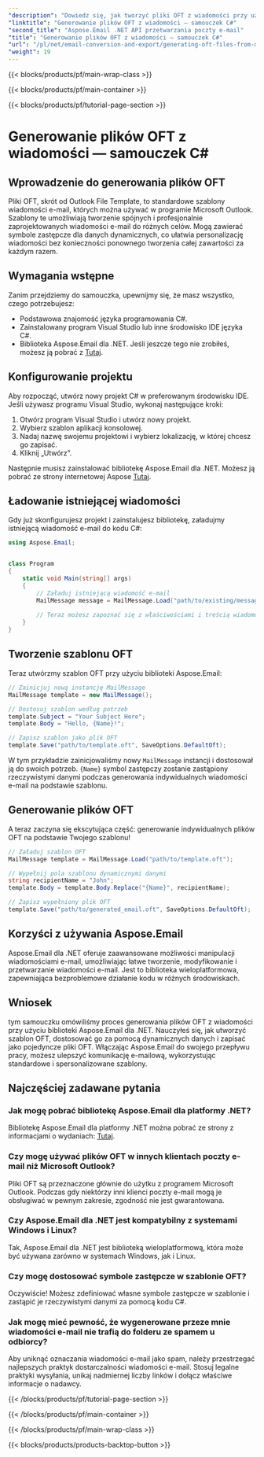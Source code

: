 ```yaml
---
"description": "Dowiedz się, jak tworzyć pliki OFT z wiadomości przy użyciu Aspose.Email dla .NET. Przewodnik krok po kroku z kodem źródłowym do wydajnego generowania szablonów wiadomości e-mail."
"linktitle": "Generowanie plików OFT z wiadomości — samouczek C#"
"second_title": "Aspose.Email .NET API przetwarzania poczty e-mail"
"title": "Generowanie plików OFT z wiadomości — samouczek C#"
"url": "/pl/net/email-conversion-and-export/generating-oft-files-from-messages-csharp-tutorial/"
"weight": 19
---
```


{{< blocks/products/pf/main-wrap-class >}}

{{< blocks/products/pf/main-container >}}

{{< blocks/products/pf/tutorial-page-section >}}

# Generowanie plików OFT z wiadomości — samouczek C#


## Wprowadzenie do generowania plików OFT

Pliki OFT, skrót od Outlook File Template, to standardowe szablony wiadomości e-mail, których można używać w programie Microsoft Outlook. Szablony te umożliwiają tworzenie spójnych i profesjonalnie zaprojektowanych wiadomości e-mail do różnych celów. Mogą zawierać symbole zastępcze dla danych dynamicznych, co ułatwia personalizację wiadomości bez konieczności ponownego tworzenia całej zawartości za każdym razem.

## Wymagania wstępne

Zanim przejdziemy do samouczka, upewnijmy się, że masz wszystko, czego potrzebujesz:

- Podstawowa znajomość języka programowania C#.
- Zainstalowany program Visual Studio lub inne środowisko IDE języka C#.
- Biblioteka Aspose.Email dla .NET. Jeśli jeszcze tego nie zrobiłeś, możesz ją pobrać z [Tutaj](https://releases.aspose.com/email/net).

## Konfigurowanie projektu

Aby rozpocząć, utwórz nowy projekt C# w preferowanym środowisku IDE. Jeśli używasz programu Visual Studio, wykonaj następujące kroki:

1. Otwórz program Visual Studio i utwórz nowy projekt.
2. Wybierz szablon aplikacji konsolowej.
3. Nadaj nazwę swojemu projektowi i wybierz lokalizację, w której chcesz go zapisać.
4. Kliknij „Utwórz”.

Następnie musisz zainstalować bibliotekę Aspose.Email dla .NET. Możesz ją pobrać ze strony internetowej Aspose [Tutaj](https://releases.aspose.com/email/net).

## Ładowanie istniejącej wiadomości

Gdy już skonfigurujesz projekt i zainstalujesz bibliotekę, załadujmy istniejącą wiadomość e-mail do kodu C#:

```csharp
using Aspose.Email;


class Program
{
    static void Main(string[] args)
    {
        // Załaduj istniejącą wiadomość e-mail
        MailMessage message = MailMessage.Load("path/to/existing/message.eml");
        
        // Teraz możesz zapoznać się z właściwościami i treścią wiadomości
    }
}
```

## Tworzenie szablonu OFT

Teraz utwórzmy szablon OFT przy użyciu biblioteki Aspose.Email:

```csharp
// Zainicjuj nową instancję MailMessage
MailMessage template = new MailMessage();

// Dostosuj szablon według potrzeb
template.Subject = "Your Subject Here";
template.Body = "Hello, {Name}!";

// Zapisz szablon jako plik OFT
template.Save("path/to/template.oft", SaveOptions.DefaultOft);
```

W tym przykładzie zainicjowaliśmy nowy `MailMessage` instancji i dostosował ją do swoich potrzeb. `{Name}` symbol zastępczy zostanie zastąpiony rzeczywistymi danymi podczas generowania indywidualnych wiadomości e-mail na podstawie szablonu.

## Generowanie plików OFT

A teraz zaczyna się ekscytująca część: generowanie indywidualnych plików OFT na podstawie Twojego szablonu!

```csharp
// Załaduj szablon OFT
MailMessage template = MailMessage.Load("path/to/template.oft");

// Wypełnij pola szablonu dynamicznymi danymi
string recipientName = "John";
template.Body = template.Body.Replace("{Name}", recipientName);

// Zapisz wypełniony plik OFT
template.Save("path/to/generated_email.oft", SaveOptions.DefaultOft);
```

## Korzyści z używania Aspose.Email

Aspose.Email dla .NET oferuje zaawansowane możliwości manipulacji wiadomościami e-mail, umożliwiając łatwe tworzenie, modyfikowanie i przetwarzanie wiadomości e-mail. Jest to biblioteka wieloplatformowa, zapewniająca bezproblemowe działanie kodu w różnych środowiskach.

## Wniosek

tym samouczku omówiliśmy proces generowania plików OFT z wiadomości przy użyciu biblioteki Aspose.Email dla .NET. Nauczyłeś się, jak utworzyć szablon OFT, dostosować go za pomocą dynamicznych danych i zapisać jako pojedyncze pliki OFT. Włączając Aspose.Email do swojego przepływu pracy, możesz ulepszyć komunikację e-mailową, wykorzystując standardowe i spersonalizowane szablony.

## Najczęściej zadawane pytania

### Jak mogę pobrać bibliotekę Aspose.Email dla platformy .NET?

Bibliotekę Aspose.Email dla platformy .NET można pobrać ze strony z informacjami o wydaniach: [Tutaj](https://releases.aspose.com/email/net).

### Czy mogę używać plików OFT w innych klientach poczty e-mail niż Microsoft Outlook?

Pliki OFT są przeznaczone głównie do użytku z programem Microsoft Outlook. Podczas gdy niektórzy inni klienci poczty e-mail mogą je obsługiwać w pewnym zakresie, zgodność nie jest gwarantowana.

### Czy Aspose.Email dla .NET jest kompatybilny z systemami Windows i Linux?

Tak, Aspose.Email dla .NET jest biblioteką wieloplatformową, która może być używana zarówno w systemach Windows, jak i Linux.

### Czy mogę dostosować symbole zastępcze w szablonie OFT?

Oczywiście! Możesz zdefiniować własne symbole zastępcze w szablonie i zastąpić je rzeczywistymi danymi za pomocą kodu C#.

### Jak mogę mieć pewność, że wygenerowane przeze mnie wiadomości e-mail nie trafią do folderu ze spamem u odbiorcy?

Aby uniknąć oznaczania wiadomości e-mail jako spam, należy przestrzegać najlepszych praktyk dostarczalności wiadomości e-mail. Stosuj legalne praktyki wysyłania, unikaj nadmiernej liczby linków i dołącz właściwe informacje o nadawcy.

{{< /blocks/products/pf/tutorial-page-section >}}

{{< /blocks/products/pf/main-container >}}

{{< /blocks/products/pf/main-wrap-class >}}

{{< blocks/products/products-backtop-button >}}